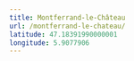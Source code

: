 ```yaml
---
title: Montferrand-le-Château
url: /montferrand-le-chateau/
latitude: 47.18391990000001
longitude: 5.9077906
---
```

